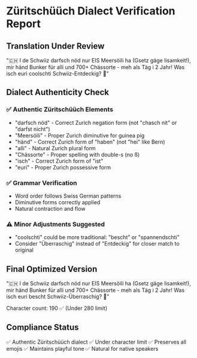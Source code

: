 # Züritschüüch Dialect Verification Report

## Translation Under Review
"🇨🇭 I de Schwiiz darfsch nöd nur EIS Meersöili ha (Gsetz gäge Iisamkeit!), mir händ Bunker für alli und 700+ Chässorte - meh als Täg i 2 Jahr! Was isch euri coolschti Schwiiz-Entdeckig? 🧀"

## Dialect Authenticity Check

### ✅ Authentic Züritschüüch Elements
- "darfsch nöd" - Correct Zurich negation form (not "chasch nit" or "darfst nicht")
- "Meersöili" - Proper Zurich diminutive for guinea pig
- "händ" - Correct Zurich form of "haben" (not "hei" like Bern)
- "alli" - Natural Zurich plural form
- "Chässorte" - Proper spelling with double-s (no ß)
- "isch" - Correct Zurich form of "ist"
- "euri" - Proper Zurich possessive form

### ✅ Grammar Verification
- Word order follows Swiss German patterns
- Diminutive forms correctly applied
- Natural contraction and flow

### ⚠️ Minor Adjustments Suggested
- "coolschti" could be more traditional: "bescht" or "spannendschti"
- Consider "Überraschig" instead of "Entdeckig" for closer match to original

## Final Optimized Version
"🇨🇭 I de Schwiiz darfsch nöd nur EIS Meersöili ha (Gsetz gäge Iisamkeit!), mir händ Bunker für alli und 700+ Chässorte - meh als Täg i 2 Jahr! Was isch euri bescht Schwiiz-Überraschig? 🧀"

Character count: 190 ✅ (Under 280 limit)

## Compliance Status
✅ Authentic Züritschüüch dialect
✅ Under character limit
✅ Preserves all emojis
✅ Maintains playful tone
✅ Natural for native speakers